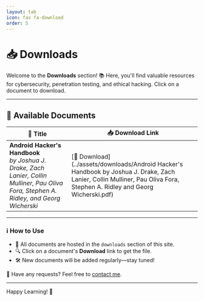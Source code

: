 ```yaml
---
layout: tab
icon: fas fa-download
order: 5
---
```


# 📥 Downloads

Welcome to the **Downloads** section! 📚 Here, you'll find valuable resources for cybersecurity, penetration testing, and ethical hacking. Click on a document to download.

---

## 🔖 Available Documents

| 📘 Title | 📥 Download Link |
|----------|----------------|
| **Android Hacker's Handbook**<br> *by Joshua J. Drake, Zach Lanier, Collin Mulliner, Pau Oliva Fora, Stephen A. Ridley, and Georg Wicherski* | [📄 Download](../assets/downloads/Android Hacker's Handbook by Joshua J. Drake, Zach Lanier, Collin Mulliner, Pau Oliva Fora, Stephen A. Ridley and Georg Wicherski.pdf) |

---

### ℹ️ **How to Use**
- 📂 All documents are hosted in the `downloads` section of this site.
- 🔍 Click on a document's **Download** link to get the file.
- 🛠️ New documents will be added regularly—stay tuned!

📧 Have any requests? Feel free to [contact me](mailto:your-A@kimutsec.com).  

---

Happy Learning! 🚀  
